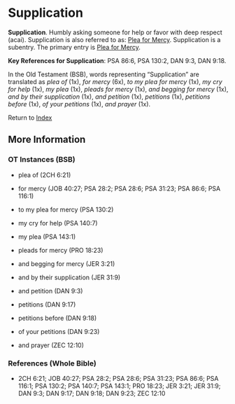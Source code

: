 # Supplication
**Supplication**. 
Humbly asking someone for help or favor with deep respect (acai). 
Supplication is also referred to as: 
[Plea for Mercy](Supplication.md). 
Supplication is a subentry. The primary entry is 
[Plea for Mercy](Supplication.md). 


**Key References for Supplication**: 
PSA 86:6, PSA 130:2, DAN 9:3, DAN 9:18. 


In the Old Testament (BSB), words representing “Supplication” are translated as 
*plea of* (1x), *for mercy* (6x), *to my plea for mercy* (1x), *my cry for help* (1x), *my plea* (1x), *pleads for mercy* (1x), *and begging for mercy* (1x), *and by their supplication* (1x), *and petition* (1x), *petitions* (1x), *petitions before* (1x), *of your petitions* (1x), *and prayer* (1x). 




Return to [Index](00-Index.md)

## More Information

### OT Instances (BSB)

* plea of (2CH 6:21)

* for mercy (JOB 40:27; PSA 28:2; PSA 28:6; PSA 31:23; PSA 86:6; PSA 116:1)

* to my plea for mercy (PSA 130:2)

* my cry for help (PSA 140:7)

* my plea (PSA 143:1)

* pleads for mercy (PRO 18:23)

* and begging for mercy (JER 3:21)

* and by their supplication (JER 31:9)

* and petition (DAN 9:3)

* petitions (DAN 9:17)

* petitions before (DAN 9:18)

* of your petitions (DAN 9:23)

* and prayer (ZEC 12:10)



### References (Whole Bible)

* 2CH 6:21; JOB 40:27; PSA 28:2; PSA 28:6; PSA 31:23; PSA 86:6; PSA 116:1; PSA 130:2; PSA 140:7; PSA 143:1; PRO 18:23; JER 3:21; JER 31:9; DAN 9:3; DAN 9:17; DAN 9:18; DAN 9:23; ZEC 12:10



